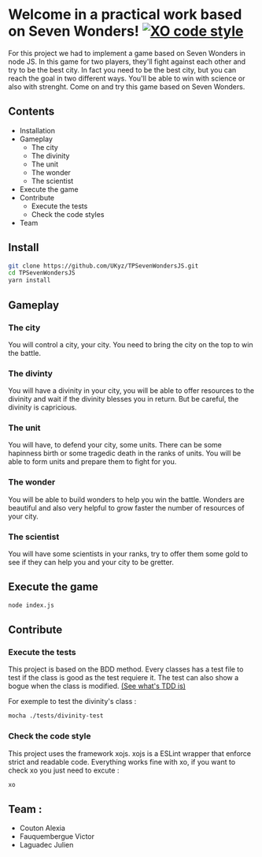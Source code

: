 # Welcome in a practical work based on Seven Wonders! [![XO code style](https://img.shields.io/badge/code_style-XO-5ed9c7.svg)](https://github.com/xojs/xo)


For this project we had to implement a game based on Seven Wonders in node JS. In this game for two players, they'll fight against each other and try to be the best city. In fact you need to be the best city, but you can reach the goal in two different ways. You'll be able to win with science or also with strenght. Come on and try this game based on Seven Wonders.

## Contents
  * Installation
  * Gameplay
    * The city
    * The divinity
    * The unit
    * The wonder
    * The scientist
  * Execute the game
  * Contribute
    * Execute the tests
    * Check the code styles
  * Team

## Install

```bash
git clone https://github.com/UKyz/TPSevenWondersJS.git
cd TPSevenWondersJS
yarn install
```

## Gameplay
  ### The city
  You will control a city, your city. You need to bring the city on the top to win the battle.
  ### The divinty
  You will have a divinity in your city, you will be able to offer resources to the divinity and wait if the divinity blesses you in return. But be careful, the divinity is capricious.
  ### The unit
  You will have, to defend your city, some units. There can be some hapinness birth or some tragedic death in the ranks of units. You will be able to form units and prepare them to fight for you.
  ### The wonder
  You will be able to build wonders to help you win the battle. Wonders are beautiful and also very helpful to grow faster the number of resources of your city.
  ### The scientist 
  You will have some scientists in your ranks, try to offer them some gold to see if they can help you and your city to be gretter. 

## Execute the game
  
```bash
node index.js
```

## Contribute 
### Execute the tests
  This project is based on the BDD method. Every classes has a test file to test
   if the class is good as the test requiere it. The test can also show a bogue when the class is modified. [(See what's TDD is)][TDDWiki]
  
  For exemple to test the divinity's class : 
  
```bash
mocha ./tests/divinity-test
```

### Check the code style
  This project uses the framework xojs. xojs is a ESLint wrapper that enforce strict and readable code. Everything works fine with xo, if you want to check xo you just need to excute : 
  
```bash
xo
```

## Team :
  * Couton Alexia
  * Fauquembergue Victor
  * Laguadec Julien

[TDDWiki]: https://en.wikipedia.org/wiki/Test-driven_development#Test_structure
[chai]: https://www.npmjs.com/package/chai
[node-ask]: https://www.npmjs.com/package/node-ask
[sinon]: https://www.npmjs.com/package/sinon
[chai-p]: https://www.npmjs.com/package/chai-as-promised
[yarn]: https://github.com/yarnpkg/yarn

